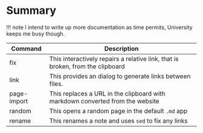 # Summary

!!! note
    I intend to write up more documentation as time permits, University keeps me busy though.
    
| Command     | Description                                                                     |
| ---         | ---                                                                             |
| fix         | This interactively repairs  a relative link, that is broken, from the clipboard |
| link        | This provides an dialog to generate links between files.                        |
| page-import | This replaces a URL in the clipboard with markdown converted from the website   |
| random      | This opens a random page in the default `.md` app                               |
| rename      | This renames a note and uses `sed` to fix any links                             |



